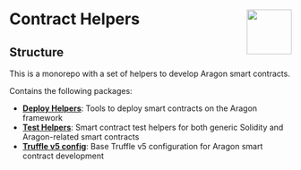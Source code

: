 # Contract Helpers <img align="right" src="https://raw.githubusercontent.com/aragon/design/master/readme-logo.png" height="80px" />

## Structure

This is a monorepo with a set of helpers to develop Aragon smart contracts.

Contains the following packages:

- **[Deploy Helpers](packages/deploy-helpers)**: Tools to deploy smart contracts on the Aragon framework
- **[Test Helpers](packages/test-helpers)**: Smart contract test helpers for both generic Solidity and Aragon-related smart contracts
- **[Truffle v5 config](packages/truffle-config-v5)**: Base Truffle v5 configuration for Aragon smart contract development
